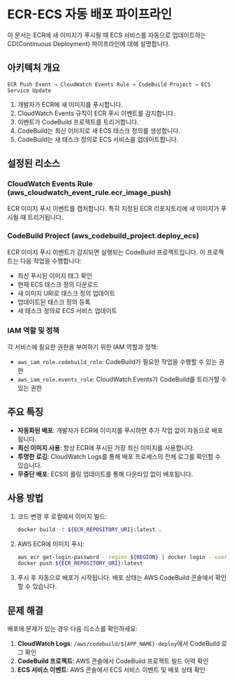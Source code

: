# ECR-ECS 자동 배포 파이프라인

이 문서는 ECR에 새 이미지가 푸시될 때 ECS 서비스를 자동으로 업데이트하는 CD(Continuous Deployment) 파이프라인에 대해 설명합니다.

## 아키텍처 개요

```
ECR Push Event → CloudWatch Events Rule → CodeBuild Project → ECS Service Update
```

1. 개발자가 ECR에 새 이미지를 푸시합니다.
2. CloudWatch Events 규칙이 ECR 푸시 이벤트를 감지합니다.
3. 이벤트가 CodeBuild 프로젝트를 트리거합니다.
4. CodeBuild는 최신 이미지로 새 ECS 태스크 정의를 생성합니다.
5. CodeBuild는 새 태스크 정의로 ECS 서비스를 업데이트합니다.

## 설정된 리소스

### CloudWatch Events Rule (aws_cloudwatch_event_rule.ecr_image_push)

ECR 이미지 푸시 이벤트를 캡처합니다. 특히 지정된 ECR 리포지토리에 새 이미지가 푸시될 때 트리거됩니다.

### CodeBuild Project (aws_codebuild_project.deploy_ecs)

ECR 이미지 푸시 이벤트가 감지되면 실행되는 CodeBuild 프로젝트입니다. 이 프로젝트는 다음 작업을 수행합니다:

- 최신 푸시된 이미지 태그 확인
- 현재 ECS 태스크 정의 다운로드
- 새 이미지 URI로 태스크 정의 업데이트
- 업데이트된 태스크 정의 등록
- 새 태스크 정의로 ECS 서비스 업데이트

### IAM 역할 및 정책

각 서비스에 필요한 권한을 부여하기 위한 IAM 역할과 정책:

- `aws_iam_role.codebuild_role`: CodeBuild가 필요한 작업을 수행할 수 있는 권한
- `aws_iam_role.events_role`: CloudWatch Events가 CodeBuild를 트리거할 수 있는 권한

## 주요 특징

- **자동화된 배포**: 개발자가 ECR에 이미지를 푸시하면 추가 작업 없이 자동으로 배포됩니다.
- **최신 이미지 사용**: 항상 ECR에 푸시된 가장 최신 이미지를 사용합니다.
- **투명한 로깅**: CloudWatch Logs를 통해 배포 프로세스의 전체 로그를 확인할 수 있습니다.
- **무중단 배포**: ECS의 롤링 업데이트를 통해 다운타임 없이 배포됩니다.

## 사용 방법

1. 코드 변경 후 로컬에서 이미지 빌드:

   ```bash
   docker build -t ${ECR_REPOSITORY_URI}:latest .
   ```

2. AWS ECR에 이미지 푸시:

   ```bash
   aws ecr get-login-password --region ${REGION} | docker login --username AWS --password-stdin ${ECR_REPOSITORY_URI}
   docker push ${ECR_REPOSITORY_URI}:latest
   ```

3. 푸시 후 자동으로 배포가 시작됩니다. 배포 상태는 AWS CodeBuild 콘솔에서 확인할 수 있습니다.

## 문제 해결

배포에 문제가 있는 경우 다음 리소스를 확인하세요:

1. **CloudWatch Logs**: `/aws/codebuild/${APP_NAME}-deploy`에서 CodeBuild 로그 확인
2. **CodeBuild 프로젝트**: AWS 콘솔에서 CodeBuild 프로젝트 빌드 이력 확인
3. **ECS 서비스 이벤트**: AWS 콘솔에서 ECS 서비스 이벤트 및 배포 상태 확인
